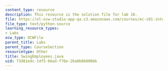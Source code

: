 ```yaml
---
content_type: resource
description: This resource is the solution file for lab 10.
file: https://ol-ocw-studio-app-qa.s3.amazonaws.com/courses/ec-s01-internet-technology-in-local-and-global-communities-spring-2005-summer-2005/73d81edc14f566adf76e26a0b8b800bb_SwingEmployees.java
file_type: text/python-source
learning_resource_types:
- Labs
ocw_type: OCWFile
parent_title: Labs
parent_type: CourseSection
resourcetype: Other
title: SwingEmployees.java
uid: 73d81edc-14f5-66ad-f76e-26a0b8b800bb
---
```


